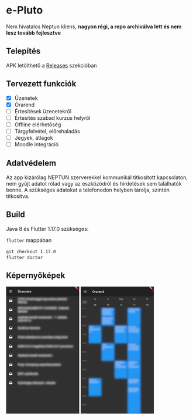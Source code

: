 # e-Pluto

Nem hivatalos Neptun kliens, **nagyon régi, a repo archiválva lett és nem lesz tovább fejlesztve**

## Telepítés

APK letölthető a [Releases](https://github.com/SakiiCode/e_pluto/releases) szekcióban

## Tervezett funkciók

- [x] Üzenetek
- [x] Órarend
- [ ] Értesítések üzenetekről
- [ ] Értesítés szabad kurzus helyről
- [ ] Offline elérhetőség
- [ ] Tárgyfelvétel, előrehaladás
- [ ] Jegyek, átlagok
- [ ] Moodle integráció

## Adatvédelem
Az app kizárólag NEPTUN szerverekkel kommunikál titkosított kapcsolaton, nem gyűjt adatot rólad vagy az eszközödről és hirdetések sem találhatók benne. A szükséges adatokat a telefonodon helyben tárolja, szintén titkosítva.

## Build

Java 8 és Flutter 1.17.0 szükséges:

`flutter` mappában
```
git checkout 1.17.0
flutter doctor
```

## Képernyőképek
<img src="https://raw.githubusercontent.com/SakiiCode/e_pluto/assets/msg.png" width="200" alt="messages"/> <img src="https://raw.githubusercontent.com/SakiiCode/e_pluto/assets/timetable.png" width="200" alt="timetable"/>
